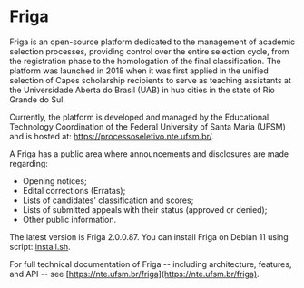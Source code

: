 Friga
=============

Friga is an open-source platform dedicated to the management of academic selection processes, providing control over the entire selection cycle, from the registration phase to the homologation of the final classification. The platform was launched in 2018 when it was first applied in the unified selection of Capes scholarship recipients to serve as teaching assistants at the Universidade Aberta do Brasil (UAB) in hub cities in the state of Rio Grande do Sul.

Currently, the platform is developed and managed by the Educational Technology Coordination of the Federal University of Santa Maria (UFSM) and is hosted at: https://processoseletivo.nte.ufsm.br/.


A Friga has a public area where announcements and disclosures are made regarding:

* Opening notices;
* Edital corrections (Erratas);
* Lists of candidates' classification and scores;
* Lists of submitted appeals with their status (approved or denied);
* Other public information.


The latest version is Friga 2.0.0.87.  You can install Friga on Debian 11 using script: [install.sh](https://github.com/hinkelmann/friga/blob/master/INSTALL.sh).

For full technical documentation of Friga -- including architecture, features, and API -- see [https://nte.ufsm.br/friga](https://nte.ufsm.br/friga).

